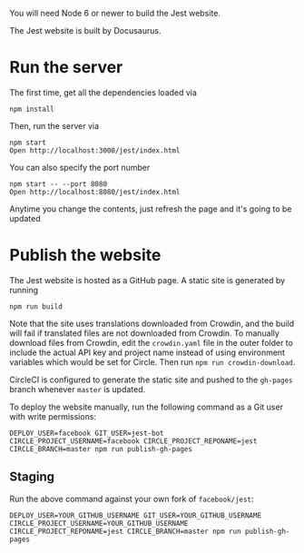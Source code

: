 You will need Node 6 or newer to build the Jest website.

The Jest website is built by Docusaurus.

# Run the server

The first time, get all the dependencies loaded via

```
npm install
```

Then, run the server via

```
npm start
Open http://localhost:3000/jest/index.html
```

You can also specify the port number

```
npm start -- --port 8080
Open http://localhost:8080/jest/index.html
```

Anytime you change the contents, just refresh the page and it's going to be updated

# Publish the website

The Jest website is hosted as a GitHub page. A static site is generated by running

```
npm run build
```

Note that the site uses translations downloaded from Crowdin, and the build will fail if translated files are not downloaded from Crowdin. To manually download files from Crowdin, edit the `crowdin.yaml` file in the outer folder to include the actual API key and project name instead of using environment variables which would be set for Circle. Then run `npm run crowdin-download`.

CircleCI is configured to generate the static site and pushed to the `gh-pages` branch whenever `master` is updated.

To deploy the website manually, run the following command as a Git user with write permissions:

```
DEPLOY_USER=facebook GIT_USER=jest-bot CIRCLE_PROJECT_USERNAME=facebook CIRCLE_PROJECT_REPONAME=jest CIRCLE_BRANCH=master npm run publish-gh-pages
```

## Staging

Run the above command against your own fork of `facebook/jest`:

```
DEPLOY_USER=YOUR_GITHUB_USERNAME GIT_USER=YOUR_GITHUB_USERNAME CIRCLE_PROJECT_USERNAME=YOUR_GITHUB_USERNAME CIRCLE_PROJECT_REPONAME=jest CIRCLE_BRANCH=master npm run publish-gh-pages
```

